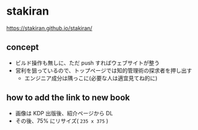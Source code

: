 # stakiran
https://stakiran.github.io/stakiran/

## concept
- ビルド操作も無しに、ただ push すればウェブサイトが整う
- 営利を狙っているので、トップページでは知的管理術の探求者を押し出す
  - エンジニア成分は隅っこに(必要な人は適宜見てね的に)

## how to add the link to new book
- 画像は KDP 出版後、紹介ページから DL
- その後、75% にリサイズ( `235 x 375` )
